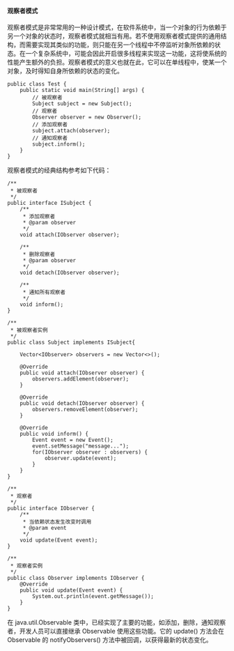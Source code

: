 #### 观察者模式

观察者模式是非常常用的一种设计模式，在软件系统中，当一个对象的行为依赖于另一个对象的状态时，观察者模式就相当有用。若不使用观察者模式提供的通用结构，而需要实现其类似的功能，则只能在另一个线程中不停监听对象所依赖的状态。在一个复杂系统中，可能会因此开启很多线程来实现这一功能，这将使系统的性能产生额外的负担。观察者模式的意义也就在此，它可以在单线程中，使某一个对象，及时得知自身所依赖的状态的变化。

```
public class Test {
    public static void main(String[] args) {
        // 被观察者
        Subject subject = new Subject();
        // 观察者
        Observer observer = new Observer();
        // 添加观察者
        subject.attach(observer);
        // 通知观察者
        subject.inform();
    }
}
```
观察者模式的经典结构参考如下代码：
```
/**
 * 被观察者
 */
public interface ISubject {
    /**
     * 添加观察者
     * @param observer
     */
    void attach(IObserver observer);

    /**
     * 删除观察者
     * @param observer
     */
    void detach(IObserver observer);

    /**
     * 通知所有观察者
     */
    void inform();
}
```
```
/**
 * 被观察者实例
 */
public class Subject implements ISubject{

    Vector<IObserver> observers = new Vector<>();

    @Override
    public void attach(IObserver observer) {
        observers.addElement(observer);
    }

    @Override
    public void detach(IObserver observer) {
        observers.removeElement(observer);
    }

    @Override
    public void inform() {
        Event event = new Event();
        event.setMessage("message...");
        for(IObserver observer : observers) {
            observer.update(event);
        }
    }
}
```
```
/**
 * 观察者
 */
public interface IObserver {
    /**
     * 当依赖状态发生改变时调用
     * @param event
     */
    void update(Event event);
}
```
```
/**
 * 观察者实例
 */
public class Observer implements IObserver {
    @Override
    public void update(Event event) {
        System.out.println(event.getMessage());
    }
}
```
在 java.util.Observable 类中，已经实现了主要的功能，如添加，删除，通知观察者，开发人员可以直接继承 Observable 使用这些功能。它的 update() 方法会在 Observable 的 notifyObservers() 方法中被回调，以获得最新的状态变化。